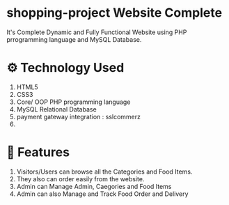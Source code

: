 # shopping-project Website Complete 
It's Complete Dynamic and Fully Functional Website using PHP prrogramming language and MySQL Database.
# ⚙️ Technology Used
1. HTML5
2. CSS3
3. Core/ OOP PHP programming language
4. MySQL Relational Database
5. payment gateway integration : sslcommerz 
6. 


# 🧰 Features
1. Visitors/Users can browse all the Categories and Food Items. 
2. They also can order easily from the website.
3. Admin can Manage Admin, Caegories and Food Items
4. Admin can also Manage and Track Food Order and Delivery
